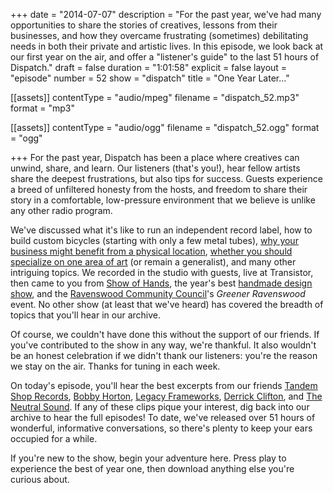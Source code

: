 +++
date = "2014-07-07"
description = "For the past year, we've had many opportunities to share the stories of creatives, lessons from their businesses, and how they overcame frustrating (sometimes) debilitating needs in both their private and artistic lives. In this episode, we look back at our first year on the air, and offer a \"listener's guide\" to the last 51 hours of Dispatch."
draft = false
duration = "1:01:58"
explicit = false
layout = "episode"
number = 52
show = "dispatch"
title = "One Year Later..."

[[assets]]
  contentType = "audio/mpeg"
  filename = "dispatch_52.mp3"
  format = "mp3"

[[assets]]
  contentType = "audio/ogg"
  filename = "dispatch_52.ogg"
  format = "ogg"

+++
For the past year, Dispatch has been a place where creatives can unwind, share, and learn. Our listeners (that's you!), hear fellow artists share the deepest frustrations, but also tips for success. Guests experience a breed of unfiltered honesty from the hosts, and freedom to share their story in a comfortable, low-pressure environment that we believe is unlike any other radio program.

We've discussed what it's like to run an independent record label, how to build custom bicycles (starting with only a few metal tubes), [why your business might benefit from a physical location](http://nicholaswyoung.com/programs/dispatch/8), [whether you should specialize on one area of art](http://nicholaswyoung.com/programs/dispatch/1) (or remain a generalist), and many other intriguing topics. We recorded in the studio with guests, live at Transistor, then came to you from [Show of Hands](http://nicholaswyoung.com/programs/dispatch/22), the year's best [handmade design show](http://nicholaswyoung.com/programs/dispatch/23), and the [Ravenswood Community Council](http://ravenswoodchicago.org)'s *Greener Ravenswood* event. No other show (at least that we've heard) has covered the breadth of topics that you'll hear in our archive.

Of course, we couldn't have done this without the support of our friends. If you've contributed to the show in any way, we're thankful. It also wouldn't be an honest celebration if we didn't thank our listeners: you're the reason we stay on the air. Thanks for tuning in each week.

On today's episode, you'll hear the best excerpts from our friends [Tandem Shop Records](http://nicholaswyoung.com/programs/dispatch/6), [Bobby Horton](http://nicholaswyoung.com/programs/dispatch/24), [Legacy Frameworks](http://nicholaswyoung.com/programs/dispatch/25), [Derrick Clifton](http://nicholaswyoung.com/programs/dispatch/9), and [The Neutral Sound](http://nicholaswyoung.com/programs/dispatch/37). If any of these clips pique your interest, dig back into our archive to hear the full episodes! To date, we've released over 51 hours of wonderful, informative conversations, so there's plenty to keep your ears occupied for a while.

If you're new to the show, begin your adventure here. Press play to experience the best of year one, then download anything else you're curious about.